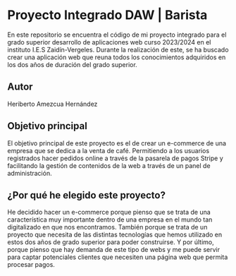 
# Proyecto Integrado DAW | Barista

En este repositorio se encuentra el código de mi proyecto integrado para el grado superior desarrollo de aplicaciones web curso 2023/2024 en el instituto I.E.S Zaidín-Vergeles. Durante la realización de este, se ha buscado crear una aplicación web que reuna todos los conocimientos adquiridos en los dos años de duración del grado superior.

## Autor
Heriberto Amezcua Hernández

## Objetivo principal
El objetivo principal de este proyecto es el de crear un e-commerce de una empresa que se dedica a la venta de café. Permitiendo a los usuarios registrados hacer pedidos online a través de la pasarela de pagos Stripe y facilitando la gestión de contenidos de la web a través de un panel de administración.

## ¿Por qué he elegido este proyecto?
He decidido hacer un e-commerce porque pienso que se trata de una característica muy importante dentro de una empresa en el mundo tan digitalizado en que nos encontramos. También porque se trata de un proyecto que necesita de las distintas tecnologías que hemos utilizado en estos dos años de grado superior para poder construirse. Y por último, porque pienso que hay demanda de este tipo de webs y me puede servir para captar potenciales clientes que necesiten una página web que permita procesar pagos.
